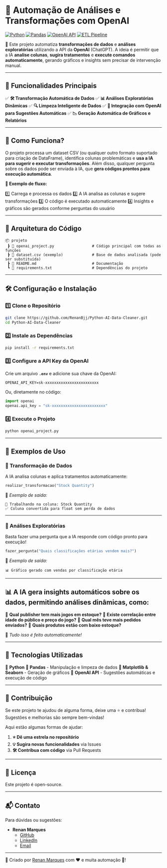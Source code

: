 # 🧠 Automação de Análises e Transformações com OpenAI

[![Python](https://img.shields.io/badge/Python-3.8%2B-blue)](https://www.python.org/)
[![Pandas](https://img.shields.io/badge/Pandas-Data%20Analysis-red)](https://pandas.pydata.org/)
[![OpenAI API](https://img.shields.io/badge/OpenAI-ChatGPT-brightgreen)](https://openai.com/)
[![ETL Pipeline](https://img.shields.io/badge/ETL-Pipeline-orange)](#)

🚀 Este projeto automatiza **transformações de dados** e **análises exploratórias** utilizando a API da **OpenAI** (ChatGPT). A ideia é permitir que a IA **analise colunas**, **sugira tratamentos** e **execute comandos automaticamente**, gerando gráficos e insights sem precisar de intervenção manual.

---

## 📌 **Funcionalidades Principais**
✅ **🛠️ Transformação Automática de Dados**
✅ **📊 Análises Exploratórias Dinâmicas**
✅ **🔍 Limpeza Inteligente de Dados**
✅ **🤖 Integração com OpenAI para Sugestões Automáticas**
✅ **📉 Geração Automática de Gráficos e Relatórios**

---

## 🔧 **Como Funciona?**
O projeto processa um dataset CSV (ou qualquer outro formato suportado para criação de DataFrame), identifica colunas problemáticas e **usa a IA para sugerir e executar transformações**. Além disso, qualquer pergunta sobre os dados pode ser enviada à IA, que **gera códigos prontos para execução automática**.

**📌 Exemplo de fluxo:**

1️⃣ Carrega e processa os dados
2️⃣ A IA analisa as colunas e sugere transformações
3️⃣ O código é executado automaticamente 
4️⃣ Insights e gráficos são gerados conforme perguntas do usuário 

---

## 📂 **Arquitetura do Código**
```
📦 projeto
 ┣ 📜 openai_project.py                 # Código principal com todas as funções
 ┣ 📜 dataset.csv (exemplo)             # Base de dados analisada (pode ser substituída)
 ┣ 📜 README.md                         # Documentação
 ┗ 📜 requirements.txt                  # Dependências do projeto
```

---

## 🛠 **Configuração e Instalação**
### **1️⃣ Clone o Repositório**
```bash
git clone https://github.com/RenanBjj/Python-AI-Data-Cleaner.git
cd Python-AI-Data-Cleaner
```

### **2️⃣ Instale as Dependências**
```bash
pip install -r requirements.txt
```

### **3️⃣ Configure a API Key da OpenAI**
Crie um arquivo **`.env`** e adicione sua chave da OpenAI:
```env
OPENAI_API_KEY=sk-xxxxxxxxxxxxxxxxxxxxxxxx
```

Ou, diretamente no código:
```python
import openai
openai.api_key = "sk-xxxxxxxxxxxxxxxxxxxxxxxx"
```

### **4️⃣ Execute o Projeto**
```bash
python openai_project.py
```

---

## 🚀 **Exemplos de Uso**
### **🔹 Transformação de Dados**
A IA analisa colunas e aplica tratamentos automaticamente:

```python
realizar_transformacao("Stock Quantity")
```
📌 *Exemplo de saída:*
```
📌 Trabalhando na coluna: Stock Quantity
✅ Coluna convertida para float sem perda de dados
```

---

### **🔹 Análises Exploratórias**
Basta fazer uma pergunta que a IA responde com código pronto para execução!

```python
fazer_pergunta("Quais classificações etárias vendem mais?")
```
📌 *Exemplo de saída:*
```
📊 Gráfico gerado com vendas por classificação etária
```
---

## 📊 **A IA gera insights automáticos sobre os dados, permitindo análises dinâmicas, como:**
🔹 **Qual publisher tem mais jogos em estoque?**
🔹 **Existe correlação entre idade do público e preço do jogo?**
🔹 **Qual mês teve mais pedidos enviados?**
🔹 **Quais produtos estão com baixo estoque?**

🚀 *Tudo isso é feito automaticamente!*

---

## 📌 **Tecnologias Utilizadas**
🔹 **Python**
🔹 **Pandas** - Manipulação e limpeza de dados
🔹 **Matplotlib & Seaborn** - Geração de gráficos
🔹 **OpenAI API** - Sugestões automáticas e execução de código

---

## 🤝 **Contribuição**
Se este projeto te ajudou de alguma forma, deixe uma ⭐ e contribua! Sugestões e melhorias são sempre bem-vindas!

Aqui estão algumas formas de ajudar:

1. **⭐ Dê uma estrela no repositório**
2. **💡 Sugira novas funcionalidades** via Issues
3. **🛠 Contribua com código** via Pull Requests

---

## 📜 **Licença**
Este projeto é open-source.

---

## 📬 **Contato**

Para dúvidas ou sugestões:

- **Renan Marques**
  - [GitHub](https://github.com/RenanBjj)
  - [LinkedIn](https://www.linkedin.com/in/renan-marques-rodrigues/)
  - [Email](mailto:renanbjj88@gmail.com)

---

🚀 Criado por [Renan Marques](https://github.com/RenanBjj) com ❤️ e muita automação 🤖!
```
